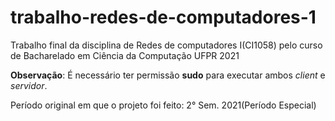 # trabalho-redes-de-computadores-1
Trabalho final da disciplina de Redes de computadores I(CI1058) pelo curso de Bacharelado em Ciência da Computação UFPR 2021 

**Observação**: É necessário ter permissão **sudo** para executar ambos *client* e *servidor*. 

Período original em que o projeto foi feito: 2° Sem. 2021(Período Especial)
